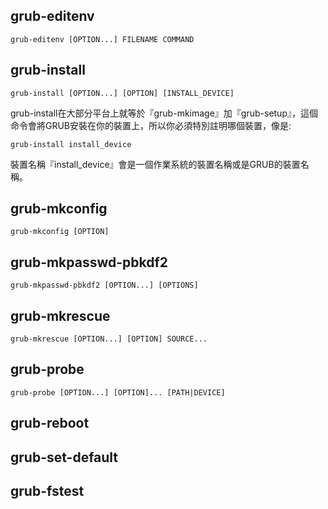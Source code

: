 
## grub-editenv
```
grub-editenv [OPTION...] FILENAME COMMAND
```




## grub-install
```
grub-install [OPTION...] [OPTION] [INSTALL_DEVICE]
```
grub-install在大部分平台上就等於『grub-mkimage』加『grub-setup』，這個命令會將GRUB安裝在你的裝置上，所以你必須特別註明哪個裝置，像是:
```
grub-install install_device
```
裝置名稱『install_device』會是一個作業系統的裝置名稱或是GRUB的裝置名稱。




## grub-mkconfig
```
grub-mkconfig [OPTION]
```



## grub-mkpasswd-pbkdf2
```
grub-mkpasswd-pbkdf2 [OPTION...] [OPTIONS]
```



## grub-mkrescue
```
grub-mkrescue [OPTION...] [OPTION] SOURCE...
```



## grub-probe
```
grub-probe [OPTION...] [OPTION]... [PATH|DEVICE]
```

## grub-reboot

## grub-set-default

## grub-fstest


